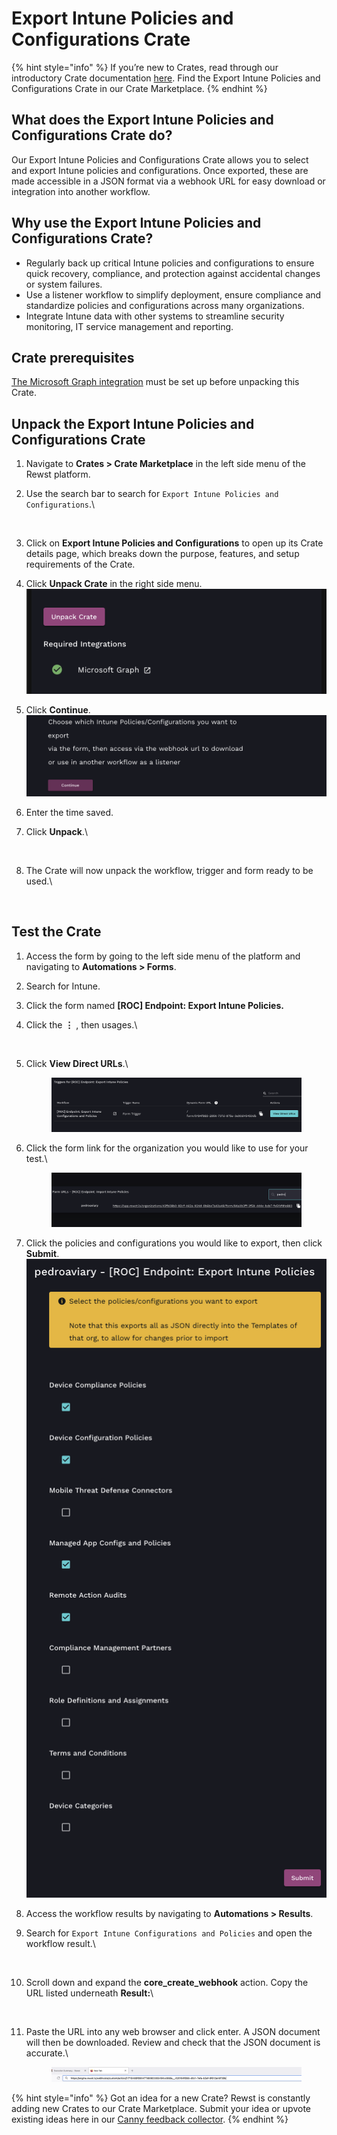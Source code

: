 # Export Intune Policies and Configurations Crate

{% hint style="info" %}
If you’re new to Crates, read through our introductory Crate documentation [here](https://docs.rewst.help/prebuilt-automations/crates). Find the Export Intune Policies and Configurations Crate in our Crate Marketplace.
{% endhint %}

## What does the Export Intune Policies and Configurations Crate do?

Our Export Intune Policies and Configurations Crate allows you to select and export Intune policies and configurations. Once exported, these are made accessible in a JSON format via a webhook URL for easy download or integration into another workflow.

## Why use the Export Intune Policies and Configurations Crate?

* Regularly back up critical Intune policies and configurations to ensure quick recovery, compliance, and protection against accidental changes or system failures.
* Use a listener workflow to simplify deployment, ensure compliance and standardize policies and configurations across many organizations.
* Integrate Intune data with other systems to streamline security monitoring, IT service management and reporting.

## Crate prerequisites

[The Microsoft Graph integration](https://docs.rewst.help/documentation/integrations/cloud/microsoft-cloud-integration-bundle/microsoft-graph/microsoft-graph-integration-setup) must be set up before unpacking this Crate.

## Unpack the Export Intune Policies and Configurations Crate

1. Navigate to **Crates > Crate Marketplace** in the left side menu of the Rewst platform.
2.  Use the search bar to search for `Export Intune Policies and Configurations`.\


    <figure><img src="../../.gitbook/assets/Screenshot 2025-02-12 at 3.23.32 PM.png" alt=""><figcaption></figcaption></figure>
3. Click on **Export Intune Policies and Configurations** to open up its Crate details page, which breaks down the purpose, features, and setup requirements of the Crate.
4. Click **Unpack Crate** in the right side menu.\
   ![](<../../.gitbook/assets/image (4) (1) (1).png>)
5. Click **Continue**.\
   ![](<../../.gitbook/assets/image (5) (1) (1).png>)
6. Enter the time saved.
7.  Click **Unpack**.\


    <figure><img src="../../.gitbook/assets/Screenshot 2025-02-12 at 3.53.31 PM.png" alt=""><figcaption></figcaption></figure>
8.  The Crate will now unpack the workflow, trigger and form ready to be used.\


    <figure><img src="../../.gitbook/assets/Screenshot 2025-02-12 at 3.56.08 PM.png" alt=""><figcaption></figcaption></figure>

## Test the Crate

1. Access the form by going to the left side menu of the platform and navigating to **Automations > Forms**.
2. Search for Intune.&#x20;
3. Click the form named **\[ROC] Endpoint: Export Intune Policies.**
4.  Click the **⋮** , then usages.\


    <figure><img src="../../.gitbook/assets/Screenshot 2025-02-12 at 4.09.22 PM.png" alt=""><figcaption></figcaption></figure>
5.  Click **View Direct URLs**.\


    <figure><img src="../../.gitbook/assets/image (6) (1).png" alt=""><figcaption></figcaption></figure>
6.  Click the form link for the organization you would like to use for your test.\


    <figure><img src="../../.gitbook/assets/image (7) (1).png" alt=""><figcaption></figcaption></figure>
7. Click the policies and configurations you would like to export, then click **Submit**.\
   ![](<../../.gitbook/assets/image (8) (1).png>)
8. Access the workflow results by navigating to **Automations > Results**.
9.  Search for `Export Intune Configurations and Policies` and open the workflow result.\


    <figure><img src="../../.gitbook/assets/Screenshot 2025-02-12 at 4.26.46 PM.png" alt=""><figcaption></figcaption></figure>
10. Scroll down and expand the **core\_create\_webhook** action. Copy the URL listed underneath **Result:**\


    <figure><img src="../../.gitbook/assets/Screenshot 2025-02-12 at 4.28.07 PM.png" alt=""><figcaption></figcaption></figure>
11. Paste the URL into any web browser and click enter. A JSON document will then be downloaded. Review and check that the JSON document is accurate.\


    <figure><img src="../../.gitbook/assets/image (9) (1).png" alt=""><figcaption></figcaption></figure>

{% hint style="info" %}
Got an idea for a new Crate? Rewst is constantly adding new Crates to our Crate Marketplace. Submit your idea or upvote existing ideas here in our [Canny feedback collector](https://rewst.canny.io/crates).
{% endhint %}

